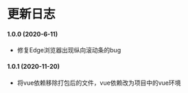 # 更新日志

#### 1.0.0 (2020-6-11)

* 修复Edge浏览器出现纵向滚动条的bug

#### 1.0.1 (2020-11-20)

* 将vue依赖移除打包后的文件，vue依赖改为项目中的vue环境
